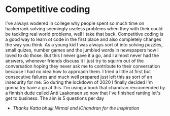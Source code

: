 # Competitive coding
I've always wodered in college why people spent so much time on hackerrank solving seemingly useless problems when they with their could be tackling real world problems, well I take that back. Competitive coding is a good way to learn ot code in the first place and also completely changes the way you think. As a young kid I was always sort of into solving puzzles, small quizes, number games and the jumbled words in newspapers how I loved to do those. But this I never gave it a go, and I almost never had the answers, whenever friends discuss it I just try to squirm out of the conversation hoping they never ask me to contribute to their conversation because I had no idea how to approach them. I tried a little at first but consecutive failures and much well prepared just left this as sort of an insecurity for me. So during the lockdown of 2020 I finally decided I'm gonna try have a go at this. I'm using a book that chandran reccomended by a finnish dude called Anti Laakonsen so now that I've finished ranting let's get to business. The aim is 5 questions per day


 * *Thanks Katta bhujji Nirmal and iChandran for the inspiration*
